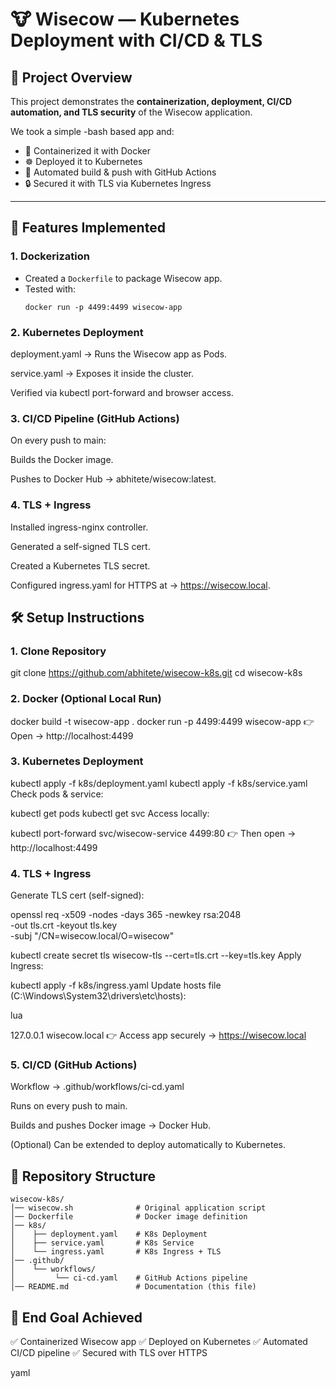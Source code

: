 <h1>🐮 Wisecow — Kubernetes Deployment with CI/CD & TLS</h1>

<h2>📌 Project Overview</h2>

This project demonstrates the **containerization, deployment, CI/CD automation, and TLS security** of the Wisecow application.

We took a simple  -bash based app and:

- 🐳 Containerized it with Docker  
- ☸️ Deployed it to Kubernetes  
- 🔄 Automated build & push with GitHub Actions  
- 🔒 Secured it with TLS via Kubernetes Ingress  

---

<h2>🚀 Features Implemented</h2>

<h3>1. Dockerization</h3>

- Created a `Dockerfile` to package Wisecow app.  
- Tested with:  
  ``` 
  docker run -p 4499:4499 wisecow-app
<h3>2. Kubernetes Deployment</h3>
deployment.yaml → Runs the Wisecow app as Pods.

service.yaml → Exposes it inside the cluster.

Verified via kubectl port-forward and browser access.

<h3>3. CI/CD Pipeline (GitHub Actions)</h3>
On every push to main:

Builds the Docker image.

Pushes to Docker Hub → abhitete/wisecow:latest.

<h3>4. TLS + Ingress</h3>
Installed ingress-nginx controller.

Generated a self-signed TLS cert.

Created a Kubernetes TLS secret.

Configured ingress.yaml for HTTPS at → https://wisecow.local.

<h2>🛠️ Setup Instructions</h2> <h3>1. Clone Repository</h3>
 
  
git clone https://github.com/abhitete/wisecow-k8s.git
cd wisecow-k8s
<h3>2. Docker (Optional Local Run)</h3>
 
  
docker build -t wisecow-app .
docker run -p 4499:4499 wisecow-app
👉 Open → http://localhost:4499

<h3>3. Kubernetes Deployment</h3>
 
  
kubectl apply -f k8s/deployment.yaml
kubectl apply -f k8s/service.yaml
Check pods & service:

 
  
kubectl get pods
kubectl get svc
Access locally:

 
  
kubectl port-forward svc/wisecow-service 4499:80
👉 Then open → http://localhost:4499

<h3>4. TLS + Ingress</h3>
Generate TLS cert (self-signed):

 
  
openssl req -x509 -nodes -days 365 -newkey rsa:2048 \
  -out tls.crt -keyout tls.key \
  -subj "/CN=wisecow.local/O=wisecow"

kubectl create secret tls wisecow-tls --cert=tls.crt --key=tls.key
Apply Ingress:

 
  
kubectl apply -f k8s/ingress.yaml
Update hosts file (C:\Windows\System32\drivers\etc\hosts):

lua
  
127.0.0.1 wisecow.local
👉 Access app securely → https://wisecow.local

<h3>5. CI/CD (GitHub Actions)</h3>
Workflow → .github/workflows/ci-cd.yaml

Runs on every push to main.

Builds and pushes Docker image → Docker Hub.

(Optional) Can be extended to deploy automatically to Kubernetes.

<h2>📂 Repository Structure</h2>
 
  

```
wisecow-k8s/
│── wisecow.sh              # Original application script
│── Dockerfile              # Docker image definition
│── k8s/
│    ├── deployment.yaml    # K8s Deployment
│    ├── service.yaml       # K8s Service
│    └── ingress.yaml       # K8s Ingress + TLS
│── .github/
│    └── workflows/
│         └── ci-cd.yaml    # GitHub Actions pipeline
│── README.md               # Documentation (this file)
```


<h2>🎯 End Goal Achieved</h2>
✅ Containerized Wisecow app
✅ Deployed on Kubernetes
✅ Automated CI/CD pipeline
✅ Secured with TLS over HTTPS


yaml
  
